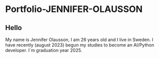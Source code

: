 # Portfolio-JENNIFER-OLAUSSON

## Hello

My name is Jennifer Olausson, I am 26 years old and I live in Sweden. 
I have recently (august 2023) begun my studies to become an AI/Python developer. I´m graduation year 2025. 

